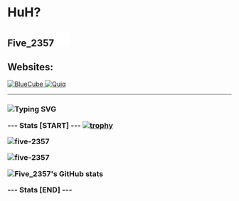 <h1 align="left">HuH?</h1>

<h2 align="left">
  Five_2357
  <img src="https://raw.githubusercontent.com/Five-2357/five-2357/refs/heads/main/Fake-Verifed.png" alt="This is a Fake Verifed Icon." width="30""/>
</h2>

## Websites:
</a>
<a href="https://blue-cube-5.vercel.app/" title="BlueCube">
  <img src="https://blue-cube-5.vercel.app/favicon.ico" alt="BlueCube" width="50"/>
<a href="https://quiq.vercel.app/" title="Quiq">
  <img src="https://quiq.vercel.app/favicon.png" alt="Quiq" width="50"/>
</a>

---------

<h3 align="left">

![Typing SVG](https://readme-typing-svg.herokuapp.com?size=40&lines=What??+No!!!.)

--- Stats [START] ---
[![trophy](https://github-profile-trophy.vercel.app/?username=five-2357)](https://github.com/five-2357/github-profile-trophy)

![five-2357](https://github-readme-stats.vercel.app/api?username=five-2357&show_icons=true&theme=tokyonight&hide=["issues"])

![five-2357](https://github-readme-stats.vercel.app/api/top-langs?username=five-2357&show_icons=true&theme=tokyonight&layout=compact)

<!-- New stats added -->
![Five_2357's GitHub stats](https://github-readme-streak-stats.herokuapp.com/?user=five-2357&theme=tokyonight)

--- Stats [END] ---
